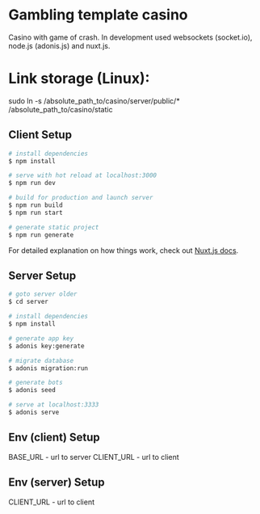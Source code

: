 # Gambling template casino

Casino with game of crash. In development used websockets (socket.io), node.js (adonis.js) and nuxt.js.

# Link storage (Linux):
sudo ln -s /absolute_path_to/casino/server/public/* /absolute_path_to/casino/static

## Client Setup

```bash
# install dependencies
$ npm install

# serve with hot reload at localhost:3000
$ npm run dev

# build for production and launch server
$ npm run build
$ npm run start

# generate static project
$ npm run generate
```

For detailed explanation on how things work, check out [Nuxt.js docs](https://nuxtjs.org).

## Server Setup

```bash
# goto server older
$ cd server

# install dependencies
$ npm install

# generate app key
$ adonis key:generate

# migrate database
$ adonis migration:run

# generate bots
$ adonis seed

# serve at localhost:3333
$ adonis serve
```

## Env (client) Setup
BASE_URL - url to server
CLIENT_URL - url to client

## Env (server) Setup
CLIENT_URL - url to client
